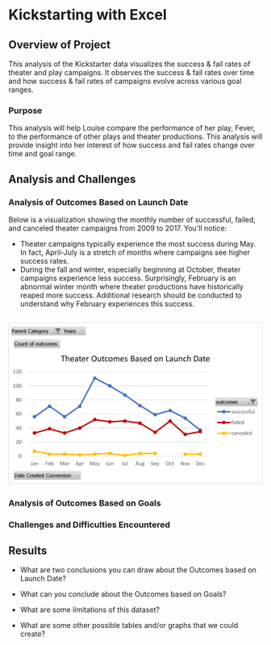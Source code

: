 # Kickstarting with Excel

## Overview of Project

This analysis of the Kickstarter data visualizes the success & fail rates of theater and play campaigns. It observes the success & fail rates over time and how success & fail rates of campaigns evolve across various goal ranges.

### Purpose

This analysis will help Louise compare the performance of her play, Fever, to the performance of other plays and theater productions. This analysis will provide insight into her interest of how success and fail rates change over time and goal range. 

## Analysis and Challenges

### Analysis of Outcomes Based on Launch Date

Below is a visualization showing the monthly number of successful, failed, and canceled theater campaigns from 2009 to 2017. You'll notice:
 * Theater campaigns typically experience the most success during May. In fact, April-July is a stretch of months where campaigns see higher success rates.
 * During the fall and winter, especially beginning at October, theater campaigns experience less success. Surprisingly, February is an abnormal winter month where theater productions have historically reaped more success. Additional research should be conducted to understand why February experiences this success.

![Theater_Outcomes_vs_Launch.png](https://github.com/tylerwe19/kickstarter_module1_challenge/blob/main/resources/Theater_Outcomes_vs_Launch.png)
---



### Analysis of Outcomes Based on Goals

### Challenges and Difficulties Encountered

## Results

- What are two conclusions you can draw about the Outcomes based on Launch Date?

- What can you conclude about the Outcomes based on Goals?

- What are some limitations of this dataset?

- What are some other possible tables and/or graphs that we could create?
